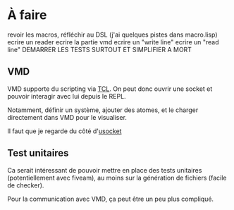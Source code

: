 # À faire

revoir les macros, réfléchir au DSL (j'ai quelques pistes dans macro.lisp)
ecrire un reader
ecrire la partie vmd
ecrire un "write line"
ecrire un "read line"
DEMARRER LES TESTS SURTOUT ET SIMPLIFIER A MORT

## VMD

VMD supporte du scripting via [TCL](https://www.ks.uiuc.edu/Training/Tutorials/vmd/tutorial-html/node4.html). On peut donc ouvrir une socket et pouvoir interagir avec lui depuis le REPL.

Notamment, définir un système, ajouter des atomes, et le charger directement dans VMD pour le visualiser.

Il faut que je regarde du côté d'[usocket](https://lispcookbook.github.io/cl-cookbook/sockets.html)


## Test unitaires

Ca serait intéressant de pouvoir mettre en place des tests unitaires (potentiellement avec fiveam), au moins sur la génération de fichiers (facile de checker).

Pour la communication avec VMD, ça peut être un peu plus compliqué.